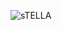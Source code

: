 ![sTELLA](https://github.com/StellaSoares14/StellaSoares14/assets/129445948/3c585760-dc05-461a-a845-ab3dd6027a95)
